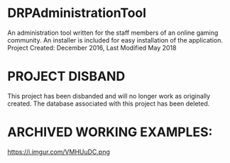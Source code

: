 # DRPAdministrationTool
An administration tool written for the staff members of an online gaming community.
An installer is included for easy installation of the application.
Project Created: December 2016, Last Modified May 2018

PROJECT DISBAND
=========================
This project has been disbanded and will no longer work as originally created.
The database associated with this project has been deleted.

ARCHIVED WORKING EXAMPLES:
=========================
https://i.imgur.com/VMHUuDC.png

